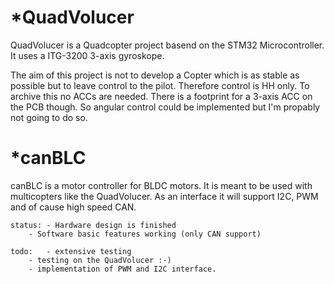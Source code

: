 *QuadVolucer
============

QuadVolucer is a Quadcopter project basend on the STM32 Microcontroller. It uses a ITG-3200 3-axis gyroskope.

The aim of this project is not to develop a Copter which is as stable as possible but to leave control to the pilot. Therefore control is HH only.
To archive this no ACCs are needed. There is a footprint for a 3-axis ACC on the PCB though. So angular control could be implemented but I'm propably not going to do so.


*canBLC
=======

canBLC is a motor controller for BLDC motors. It is meant to be used with multicopters like the QuadVolucer. As an interface it will support I2C, PWM and of cause high speed CAN.

	status:	- Hardware design is finished 
		- Software basic features working (only CAN support)

	todo:	- extensive testing
		- testing on the QuadVolucer :-)
		- implementation of PWM and I2C interface.
